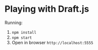 # Playing with Draft.js

Running:
1. `npm install`
2. `npm start`
3. Open in browser `http://localhost:5555`
